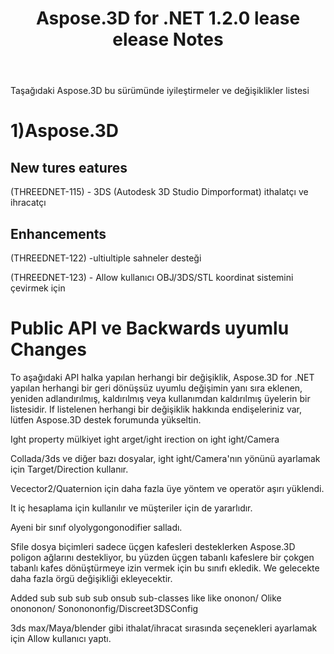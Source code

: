﻿---
title: Aspose.3D for .NET 1.2.0 lease elease Notes
type: docs
weight: 10
url: /tr/net/aspose-3d-for-net-1-2-0-release-notes/
---
Taşağıdaki Aspose.3D bu sürümünde iyileştirmeler ve değişiklikler listesi
# **1)Aspose.3D**
## **New tures eatures**
(THREEDNET-115) - 3DS (Autodesk 3D Studio Dimporformat) ithalatçı ve ihracatçı
## **Enhancements**
(THREEDNET-122) -ultiultiple sahneler desteği

(THREEDNET-123) - Allow kullanıcı OBJ/3DS/STL koordinat sistemini çevirmek için
# **Public API ve Backwards uyumlu Changes**
To aşağıdaki API halka yapılan herhangi bir değişiklik, Aspose.3D for .NET yapılan herhangi bir geri dönüşsüz uyumlu değişimin yanı sıra eklenen, yeniden adlandırılmış, kaldırılmış veya kullanımdan kaldırılmış üyelerin bir listesidir. If listelenen herhangi bir değişiklik hakkında endişeleriniz var, lütfen Aspose.3D destek forumunda yükseltin.

Ight property mülkiyet ight arget/ight irection on ight ight/Camera

Collada/3ds ve diğer bazı dosyalar, ight ight/Camera'nın yönünü ayarlamak için Target/Direction kullanır.

Vecector2/Quaternion için daha fazla üye yöntem ve operatör aşırı yüklendi.

It iç hesaplama için kullanılır ve müşteriler için de yararlıdır.

Ayeni bir sınıf olyolygongonodifier salladı.

Sfile dosya biçimleri sadece üçgen kafesleri desteklerken Aspose.3D poligon ağlarını destekliyor, bu yüzden üçgen tabanlı kafeslere bir çokgen tabanlı kafes dönüştürmeye izin vermek için bu sınıfı ekledik.
We gelecekte daha fazla örgü değişikliği ekleyecektir.

Added sub sub sub sub onsub sub-classes like like ononon/ Olike onononon/ Sononononfig/Discreet3DSConfig

3ds max/Maya/blender gibi ithalat/ihracat sırasında seçenekleri ayarlamak için Allow kullanıcı yaptı.
